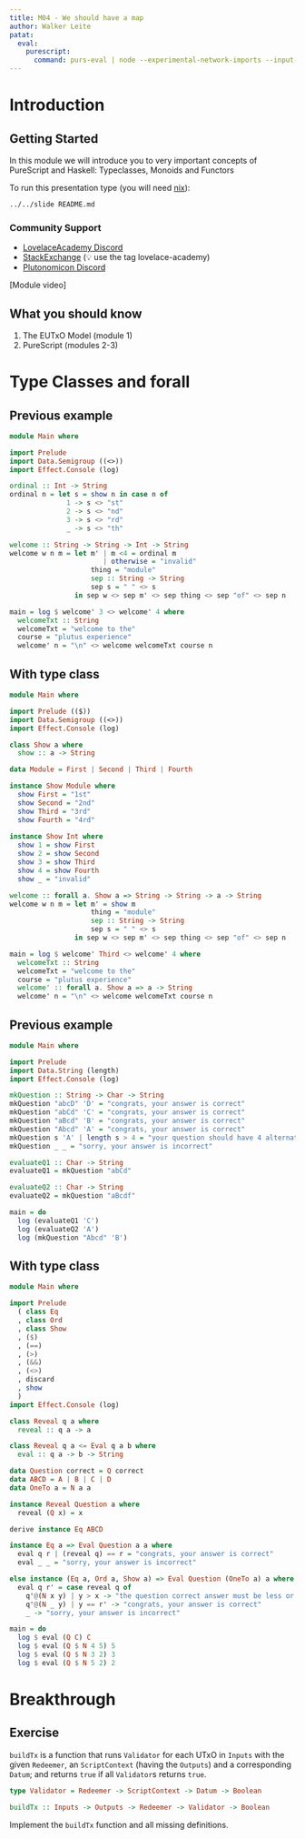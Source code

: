 ```yaml
---
title: M04 - We should have a map
author: Walker Leite
patat:
  eval:
    purescript:
      command: purs-eval | node --experimental-network-imports --input-type module
---
```

# Introduction

## Getting Started

In this module we will introduce you to very important concepts of PureScript and Haskell: Typeclasses, Monoids and Functors

To run this presentation type (you will need [nix](https://nixos.org)):

```sh
../../slide README.md
```

### Community Support

- [LovelaceAcademy Discord](https://discord.gg/fWP9eGdfZ8)
- [StackExchange](https://cardano.stackexchange.com/) (:bulb: use the tag lovelace-academy)
- [Plutonomicon Discord](https://discord.gg/gGFdGaUE)

[Module video]

## What you should know

1. The EUTxO Model (module 1)
2. PureScript (modules 2-3)

# Type Classes and forall

## Previous example

```purescript
module Main where

import Prelude
import Data.Semigroup ((<>))
import Effect.Console (log)

ordinal :: Int -> String
ordinal n = let s = show n in case n of
              1 -> s <> "st"
              2 -> s <> "nd"
              3 -> s <> "rd"
              _ -> s <> "th"

welcome :: String -> String -> Int -> String
welcome w n m = let m' | m <4 = ordinal m
                       | otherwise = "invalid"
                    thing = "module"
                    sep :: String -> String
                    sep s = " " <> s
                in sep w <> sep m' <> sep thing <> sep "of" <> sep n

main = log $ welcome' 3 <> welcome' 4 where
  welcomeTxt :: String
  welcomeTxt = "welcome to the"
  course = "plutus experience"
  welcome' n = "\n" <> welcome welcomeTxt course n
```

## With type class

```purescript
module Main where

import Prelude (($))
import Data.Semigroup ((<>))
import Effect.Console (log)

class Show a where
  show :: a -> String

data Module = First | Second | Third | Fourth

instance Show Module where
  show First = "1st"
  show Second = "2nd"
  show Third = "3rd"
  show Fourth = "4rd"
  
instance Show Int where
  show 1 = show First
  show 2 = show Second
  show 3 = show Third
  show 4 = show Fourth
  show _ = "invalid"

welcome :: forall a. Show a => String -> String -> a -> String
welcome w n m = let m' = show m
                    thing = "module"
                    sep :: String -> String
                    sep s = " " <> s
                in sep w <> sep m' <> sep thing <> sep "of" <> sep n

main = log $ welcome' Third <> welcome' 4 where
  welcomeTxt :: String
  welcomeTxt = "welcome to the"
  course = "plutus experience"
  welcome' :: forall a. Show a => a -> String
  welcome' n = "\n" <> welcome welcomeTxt course n
```

## Previous example

```purescript
module Main where

import Prelude
import Data.String (length)
import Effect.Console (log)

mkQuestion :: String -> Char -> String
mkQuestion "abcD" 'D' = "congrats, your answer is correct"
mkQuestion "abCd" 'C' = "congrats, your answer is correct"
mkQuestion "aBcd" 'B' = "congrats, your answer is correct"
mkQuestion "Abcd" 'A' = "congrats, your answer is correct"
mkQuestion s 'A' | length s > 4 = "your question should have 4 alternatives"
mkQuestion _ _ = "sorry, your answer is incorrect"

evaluateQ1 :: Char -> String
evaluateQ1 = mkQuestion "abCd"

evaluateQ2 :: Char -> String
evaluateQ2 = mkQuestion "aBcdf"

main = do
  log (evaluateQ1 'C')
  log (evaluateQ2 'A')
  log (mkQuestion "Abcd" 'B')
```

## With type class

```purescript
module Main where

import Prelude
  ( class Eq
  , class Ord
  , class Show
  , ($)
  , (==)
  , (>)
  , (&&)
  , (<>)
  , discard
  , show
  )
import Effect.Console (log)

class Reveal q a where
  reveal :: q a -> a

class Reveal q a <= Eval q a b where
  eval :: q a -> b -> String

data Question correct = Q correct
data ABCD = A | B | C | D
data OneTo a = N a a

instance Reveal Question a where
  reveal (Q x) = x

derive instance Eq ABCD

instance Eq a => Eval Question a a where
  eval q r | (reveal q) == r = "congrats, your answer is correct"
  eval _ _ = "sorry, your answer is incorrect"

else instance (Eq a, Ord a, Show a) => Eval Question (OneTo a) a where
  eval q r' = case reveal q of
    q'@(N x y) | y > x -> "the question correct answer must be less or equal " <> show x
    q'@(N _ y) | y == r' -> "congrats, your answer is correct"
    _ -> "sorry, your answer is incorrect"

main = do
  log $ eval (Q C) C
  log $ eval (Q $ N 4 5) 5
  log $ eval (Q $ N 3 2) 3
  log $ eval (Q $ N 5 2) 2
```

# Breakthrough

## Exercise 

`buildTx` is a function that runs `Validator` for each UTxO in `Inputs` with the given `Redeemer`, an `ScriptContext` (having the `Outputs`) and a corresponding `Datum`; and returns `true` if all `Validator`s returns `true`.

```purescript
type Validator = Redeemer -> ScriptContext -> Datum -> Boolean

buildTx :: Inputs -> Outputs -> Redeemer -> Validator -> Boolean
```

Implement the `buildTx` function and all missing definitions.

